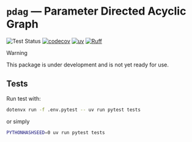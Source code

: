 # `pdag` — Parameter Directed Acyclic Graph

<!-- [![PyPI](https://img.shields.io/pypi/v/pdag)](https://pypi.org/project/pdag/) -->
<!-- [![conda-forge](https://img.shields.io/conda/vn/conda-forge/pdag.svg)](https://anaconda.org/conda-forge/pdag) -->
<!-- ![PyPI - License](https://img.shields.io/pypi/l/pdag) -->
<!-- ![PyPI - Python Version](https://img.shields.io/pypi/pyversions/pdag) -->
![Test Status](https://github.com/shunichironomura/pdag/workflows/Test/badge.svg?event=push&branch=main)
[![codecov](https://codecov.io/gh/shunichironomura/pdag/graph/badge.svg?token=Hz2YE2769a)](https://codecov.io/gh/shunichironomura/pdag)
[![uv](https://img.shields.io/endpoint?url=https://raw.githubusercontent.com/astral-sh/uv/main/assets/badge/v0.json)](https://github.com/astral-sh/uv)
[![Ruff](https://img.shields.io/endpoint?url=https://raw.githubusercontent.com/astral-sh/ruff/main/assets/badge/v2.json)](https://github.com/astral-sh/ruff)
<!-- ![PyPI - Downloads](https://img.shields.io/pypi/dm/pdag) -->

> [!WARNING]
> This package is under development and is not yet ready for use.

## Tests

Run test with:

```bash
dotenvx run -f .env.pytest -- uv run pytest tests
```

or simply

```bash
PYTHONHASHSEED=0 uv run pytest tests
```
